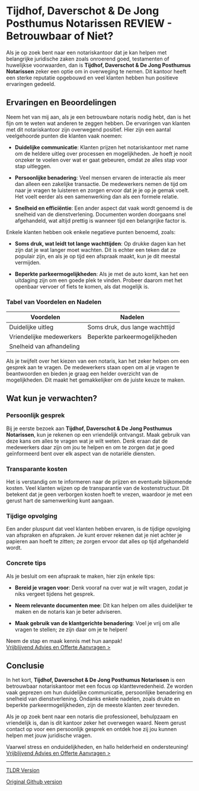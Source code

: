 # Tijdhof, Daverschot & De Jong Posthumus Notarissen REVIEW - Betrouwbaar of Niet?

Als je op zoek bent naar een notariskantoor dat je kan helpen met belangrijke juridische zaken zoals onroerend goed, testamenten of huwelijkse voorwaarden, dan is **Tijdhof, Daverschot & De Jong Posthumus Notarissen** zeker een optie om in overweging te nemen. Dit kantoor heeft een sterke reputatie opgebouwd en veel klanten hebben hun positieve ervaringen gedeeld.

## Ervaringen en Beoordelingen

Neem het van mij aan, als je een betrouwbare notaris nodig hebt, dan is het fijn om te weten wat anderen te zeggen hebben. De ervaringen van klanten met dit notariskantoor zijn overwegend positief. Hier zijn een aantal veelgehoorde punten die klanten vaak noemen:

- **Duidelijke communicatie**: Klanten prijzen het notariskantoor met name om de heldere uitleg over processen en mogelijkheden. Je hoeft je nooit onzeker te voelen over wat er gaat gebeuren, omdat ze alles stap voor stap uitleggen.
  
- **Persoonlijke benadering**: Veel mensen ervaren de interactie als meer dan alleen een zakelijke transactie. De medewerkers nemen de tijd om naar je vragen te luisteren en zorgen ervoor dat je je op je gemak voelt. Het voelt eerder als een samenwerking dan als een formele relatie.

- **Snelheid en efficiëntie**: Een ander aspect dat vaak wordt genoemd is de snelheid van de dienstverlening. Documenten worden doorgaans snel afgehandeld, wat altijd prettig is wanneer tijd een belangrijke factor is.

Enkele klanten hebben ook enkele negatieve punten benoemd, zoals:

- **Soms druk, wat leidt tot lange wachttijden**: Op drukke dagen kan het zijn dat je wat langer moet wachten. Dit is echter een teken dat ze populair zijn, en als je op tijd een afspraak maakt, kun je dit meestal vermijden.

- **Beperkte parkeermogelijkheden**: Als je met de auto komt, kan het een uitdaging zijn om een goede plek te vinden. Probeer daarom met het openbaar vervoer of fiets te komen, als dat mogelijk is.

### Tabel van Voordelen en Nadelen

| Voordelen                     | Nadelen                     |
|-------------------------------|-----------------------------|
| Duidelijke uitleg             | Soms druk, dus lange wachttijd |
| Vriendelijke medewerkers       | Beperkte parkeermogelijkheden |
| Snelheid van afhandeling      |                             |

Als je twijfelt over het kiezen van een notaris, kan het zeker helpen om een gesprek aan te vragen. De medewerkers staan open om al je vragen te beantwoorden en bieden je graag een helder overzicht van de mogelijkheden. Dit maakt het gemakkelijker om de juiste keuze te maken.

## Wat kun je verwachten?

### Persoonlijk gesprek

Bij je eerste bezoek aan **Tijdhof, Daverschot & De Jong Posthumus Notarissen**, kun je rekenen op een vriendelijk ontvangst. Maak gebruik van deze kans om alles te vragen wat je wilt weten. Denk eraan dat de medewerkers daar zijn om jou te helpen en om te zorgen dat je goed geïnformeerd bent over elk aspect van de notariële diensten.

### Transparante kosten

Het is verstandig om te informeren naar de prijzen en eventuele bijkomende kosten. Veel klanten wijzen op de transparantie van de kostenstructuur. Dit betekent dat je geen verborgen kosten hoeft te vrezen, waardoor je met een gerust hart de samenwerking kunt aangaan.

### Tijdige opvolging

Een ander pluspunt dat veel klanten hebben ervaren, is de tijdige opvolging van afspraken en afspraken. Je kunt erover rekenen dat je niet achter je papieren aan hoeft te zitten; ze zorgen ervoor dat alles op tijd afgehandeld wordt.

### Concrete tips

Als je besluit om een afspraak te maken, hier zijn enkele tips:

- **Bereid je vragen voor**: Denk vooraf na over wat je wilt vragen, zodat je niks vergeet tijdens het gesprek.
  
- **Neem relevante documenten mee**: Dit kan helpen om alles duidelijker te maken en de notaris kan je beter adviseren.

- **Maak gebruik van de klantgerichte benadering**: Voel je vrij om alle vragen te stellen; ze zijn daar om je te helpen!

Neem de stap en maak kennis met hun aanpak!  
[Vrijblijvend Advies en Offerte Aanvragen >](https://notarissen-online.nl)

## Conclusie

In het kort, **Tijdhof, Daverschot & De Jong Posthumus Notarissen** is een betrouwbaar notariskantoor met een focus op klanttevredenheid. Ze worden vaak geprezen om hun duidelijke communicatie, persoonlijke benadering en snelheid van dienstverlening. Ondanks enkele nadelen, zoals drukte en beperkte parkeermogelijkheden, zijn de meeste klanten zeer tevreden.

Als je op zoek bent naar een notaris die professioneel, behulpzaam en vriendelijk is, dan is dit kantoor zeker het overwegen waard. Neem gerust contact op voor een persoonlijk gesprek en ontdek hoe zij jou kunnen helpen met jouw juridische vragen. 

Vaarwel stress en onduidelijkheden, en hallo helderheid en ondersteuning!  
[Vrijblijvend Advies en Offerte Aanvragen >](https://notarissen-online.nl)

---
[TLDR Version](https://gist.github.com/readthisnow/23bbff7901ecaaee122973bd0c69aa1f)

[Original Github version](https://github.com/readthisnow/tijdhof-daverschot-de-jong-posthumus-notarissen-re#readme)
